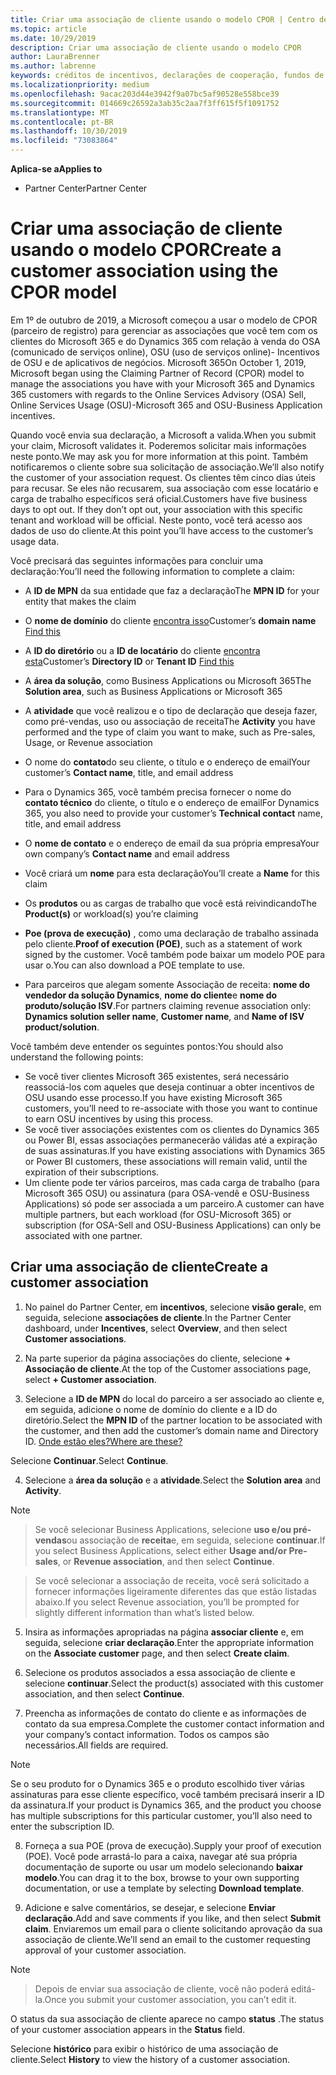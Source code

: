 ```yaml
---
title: Criar uma associação de cliente usando o modelo CPOR | Centro de parceiros
ms.topic: article
ms.date: 10/29/2019
description: Criar uma associação de cliente usando o modelo CPOR
author: LauraBrenner
ms.author: labrenne
keywords: créditos de incentivos, declarações de cooperação, fundos de cooperação, OSU, OSA, ISV, associação de receita
ms.localizationpriority: medium
ms.openlocfilehash: 9acac203d44e3942f9a07bc5af90528e558bce39
ms.sourcegitcommit: 014669c26592a3ab35c2aa7f3ff615f5f1091752
ms.translationtype: MT
ms.contentlocale: pt-BR
ms.lasthandoff: 10/30/2019
ms.locfileid: "73083864"
---
```

<span data-ttu-id="a6bf2-104">**Aplica-se a**</span><span class="sxs-lookup"><span data-stu-id="a6bf2-104">**Applies to**</span></span>

-  <span data-ttu-id="a6bf2-105">Partner Center</span><span class="sxs-lookup"><span data-stu-id="a6bf2-105">Partner Center</span></span>

# <a name="create-a-customer-association-using-the-cpor-model"></a><span data-ttu-id="a6bf2-106">Criar uma associação de cliente usando o modelo CPOR</span><span class="sxs-lookup"><span data-stu-id="a6bf2-106">Create a customer association using the CPOR model</span></span>

<span data-ttu-id="a6bf2-107">Em 1º de outubro de 2019, a Microsoft começou a usar o modelo de CPOR (parceiro de registro) para gerenciar as associações que você tem com os clientes do Microsoft 365 e do Dynamics 365 com relação à venda do OSA (comunicado de serviços online), OSU (uso de serviços online)- Incentivos de OSU e de aplicativos de negócios. Microsoft 365</span><span class="sxs-lookup"><span data-stu-id="a6bf2-107">On October 1, 2019, Microsoft began using the Claiming Partner of Record (CPOR) model to manage the associations you have with your Microsoft 365 and Dynamics 365 customers with regards to the Online Services Advisory (OSA) Sell, Online Services Usage (OSU)-Microsoft 365 and OSU-Business Application incentives.</span></span>

<span data-ttu-id="a6bf2-108">Quando você envia sua declaração, a Microsoft a valida.</span><span class="sxs-lookup"><span data-stu-id="a6bf2-108">When you submit your claim, Microsoft validates it.</span></span> <span data-ttu-id="a6bf2-109">Poderemos solicitar mais informações neste ponto.</span><span class="sxs-lookup"><span data-stu-id="a6bf2-109">We may ask you for more information at this point.</span></span> <span data-ttu-id="a6bf2-110">Também notificaremos o cliente sobre sua solicitação de associação.</span><span class="sxs-lookup"><span data-stu-id="a6bf2-110">We’ll also notify the customer of your association request.</span></span> <span data-ttu-id="a6bf2-111">Os clientes têm cinco dias úteis para recusar. Se eles não recusarem, sua associação com esse locatário e carga de trabalho específicos será oficial.</span><span class="sxs-lookup"><span data-stu-id="a6bf2-111">Customers have five business days to opt out. If they don’t opt out, your association with this specific tenant and workload will be official.</span></span> <span data-ttu-id="a6bf2-112">Neste ponto, você terá acesso aos dados de uso do cliente.</span><span class="sxs-lookup"><span data-stu-id="a6bf2-112">At this point you’ll have access to the customer’s usage data.</span></span> 

<span data-ttu-id="a6bf2-113">Você precisará das seguintes informações para concluir uma declaração:</span><span class="sxs-lookup"><span data-stu-id="a6bf2-113">You’ll need the following information to complete a claim:</span></span>

- <span data-ttu-id="a6bf2-114">A **ID de MPN** da sua entidade que faz a declaração</span><span class="sxs-lookup"><span data-stu-id="a6bf2-114">The **MPN ID** for your entity that makes the claim</span></span>

- <span data-ttu-id="a6bf2-115">O **nome de domínio** do cliente [encontra isso](https://docs.microsoft.com/partner-center/find-customer-domain-name)</span><span class="sxs-lookup"><span data-stu-id="a6bf2-115">Customer’s **domain name** [Find this](https://docs.microsoft.com/partner-center/find-customer-domain-name)</span></span>

- <span data-ttu-id="a6bf2-116">A **ID do diretório** ou a **ID de locatário** do cliente [encontra esta](https://docs.microsoft.com/partner-center/find-customer-domain-name)</span><span class="sxs-lookup"><span data-stu-id="a6bf2-116">Customer’s **Directory ID** or **Tenant ID** [Find this](https://docs.microsoft.com/partner-center/find-customer-domain-name)</span></span>

- <span data-ttu-id="a6bf2-117">A **área da solução**, como Business Applications ou Microsoft 365</span><span class="sxs-lookup"><span data-stu-id="a6bf2-117">The **Solution area**, such as Business Applications or Microsoft 365</span></span>

- <span data-ttu-id="a6bf2-118">A **atividade** que você realizou e o tipo de declaração que deseja fazer, como pré-vendas, uso ou associação de receita</span><span class="sxs-lookup"><span data-stu-id="a6bf2-118">The **Activity** you have performed and the type of claim you want to make, such as Pre-sales, Usage, or Revenue association</span></span>

- <span data-ttu-id="a6bf2-119">O nome do **contato**do seu cliente, o título e o endereço de email</span><span class="sxs-lookup"><span data-stu-id="a6bf2-119">Your customer’s **Contact name**, title, and email address</span></span>

- <span data-ttu-id="a6bf2-120">Para o Dynamics 365, você também precisa fornecer o nome do **contato técnico** do cliente, o título e o endereço de email</span><span class="sxs-lookup"><span data-stu-id="a6bf2-120">For Dynamics 365, you also need to provide your customer’s **Technical contact** name, title, and email address</span></span>

- <span data-ttu-id="a6bf2-121">O **nome de contato** e o endereço de email da sua própria empresa</span><span class="sxs-lookup"><span data-stu-id="a6bf2-121">Your own company’s **Contact name** and email address</span></span>

- <span data-ttu-id="a6bf2-122">Você criará um **nome** para esta declaração</span><span class="sxs-lookup"><span data-stu-id="a6bf2-122">You’ll create a **Name** for this claim</span></span>

- <span data-ttu-id="a6bf2-123">Os **produtos** ou as cargas de trabalho que você está reivindicando</span><span class="sxs-lookup"><span data-stu-id="a6bf2-123">The **Product(s)** or workload(s) you’re claiming</span></span>

- <span data-ttu-id="a6bf2-124">**Poe (prova de execução)** , como uma declaração de trabalho assinada pelo cliente.</span><span class="sxs-lookup"><span data-stu-id="a6bf2-124">**Proof of execution (POE)**, such as a statement of work signed by the customer.</span></span> <span data-ttu-id="a6bf2-125">Você também pode baixar um modelo POE para usar o.</span><span class="sxs-lookup"><span data-stu-id="a6bf2-125">You can also download a POE template to use.</span></span>

- <span data-ttu-id="a6bf2-126">Para parceiros que alegam somente Associação de receita: **nome do vendedor da solução Dynamics**, **nome do cliente**e **nome do produto/solução ISV**.</span><span class="sxs-lookup"><span data-stu-id="a6bf2-126">For partners claiming revenue association only: **Dynamics solution seller name**, **Customer name**, and **Name of ISV product/solution**.</span></span> 

<span data-ttu-id="a6bf2-127">Você também deve entender os seguintes pontos:</span><span class="sxs-lookup"><span data-stu-id="a6bf2-127">You should also understand the following points:</span></span>
- <span data-ttu-id="a6bf2-128">Se você tiver clientes Microsoft 365 existentes, será necessário reassociá-los com aqueles que deseja continuar a obter incentivos de OSU usando esse processo.</span><span class="sxs-lookup"><span data-stu-id="a6bf2-128">If you have existing Microsoft 365 customers, you’ll need to re-associate with those you want to continue to earn OSU incentives by using this process.</span></span>
- <span data-ttu-id="a6bf2-129">Se você tiver associações existentes com os clientes do Dynamics 365 ou Power BI, essas associações permanecerão válidas até a expiração de suas assinaturas.</span><span class="sxs-lookup"><span data-stu-id="a6bf2-129">If you have existing associations with Dynamics 365 or Power BI customers, these associations will remain valid, until the expiration of their subscriptions.</span></span>
- <span data-ttu-id="a6bf2-130">Um cliente pode ter vários parceiros, mas cada carga de trabalho (para Microsoft 365 OSU) ou assinatura (para OSA-vendê e OSU-Business Applications) só pode ser associada a um parceiro.</span><span class="sxs-lookup"><span data-stu-id="a6bf2-130">A customer can have multiple partners, but each workload (for OSU-Microsoft 365) or subscription (for OSA-Sell and OSU-Business Applications) can only be associated with one partner.</span></span>

## <a name="create-a-customer-association"></a><span data-ttu-id="a6bf2-131">Criar uma associação de cliente</span><span class="sxs-lookup"><span data-stu-id="a6bf2-131">Create a customer association</span></span>
1.  <span data-ttu-id="a6bf2-132">No painel do Partner Center, em **incentivos**, selecione **visão geral**e, em seguida, selecione **associações de cliente**.</span><span class="sxs-lookup"><span data-stu-id="a6bf2-132">In the Partner Center dashboard, under **Incentives**, select **Overview**, and then select **Customer associations**.</span></span> 

2.  <span data-ttu-id="a6bf2-133">Na parte superior da página associações do cliente, selecione **+ Associação de cliente**.</span><span class="sxs-lookup"><span data-stu-id="a6bf2-133">At the top of the Customer associations page, select **+ Customer association**.</span></span>

3.  <span data-ttu-id="a6bf2-134">Selecione a **ID de MPN** do local do parceiro a ser associado ao cliente e, em seguida, adicione o nome de domínio do cliente e a ID do diretório.</span><span class="sxs-lookup"><span data-stu-id="a6bf2-134">Select the **MPN ID** of the partner location to be associated with the customer, and then add the customer’s domain name and Directory ID.</span></span> [<span data-ttu-id="a6bf2-135">Onde estão eles?</span><span class="sxs-lookup"><span data-stu-id="a6bf2-135">Where are these?</span></span>](https://docs.microsoft.com/partner-center/find-customer-domain-name)

<span data-ttu-id="a6bf2-136">Selecione **Continuar**.</span><span class="sxs-lookup"><span data-stu-id="a6bf2-136">Select **Continue**.</span></span>

4.  <span data-ttu-id="a6bf2-137">Selecione a **área da solução** e a **atividade**.</span><span class="sxs-lookup"><span data-stu-id="a6bf2-137">Select the **Solution area** and **Activity**.</span></span> 

>[!Note]

><span data-ttu-id="a6bf2-138">Se você selecionar Business Applications, selecione **uso e/ou pré-vendas**ou associação de **receita**e, em seguida, selecione **continuar**.</span><span class="sxs-lookup"><span data-stu-id="a6bf2-138">If you select Business Applications, select either **Usage and/or Pre-sales**, or **Revenue association**, and then select **Continue**.</span></span> 

><span data-ttu-id="a6bf2-139">Se você selecionar a associação de receita, você será solicitado a fornecer informações ligeiramente diferentes das que estão listadas abaixo.</span><span class="sxs-lookup"><span data-stu-id="a6bf2-139">If you select Revenue association, you’ll be prompted for slightly different information than what’s listed below.</span></span> 

5.  <span data-ttu-id="a6bf2-140">Insira as informações apropriadas na página **associar cliente** e, em seguida, selecione **criar declaração**.</span><span class="sxs-lookup"><span data-stu-id="a6bf2-140">Enter the appropriate information on the **Associate customer** page, and then select **Create claim**.</span></span>

6.  <span data-ttu-id="a6bf2-141">Selecione os produtos associados a essa associação de cliente e selecione **continuar**.</span><span class="sxs-lookup"><span data-stu-id="a6bf2-141">Select the product(s) associated with this customer association, and then select **Continue**.</span></span>

7.  <span data-ttu-id="a6bf2-142">Preencha as informações de contato do cliente e as informações de contato da sua empresa.</span><span class="sxs-lookup"><span data-stu-id="a6bf2-142">Complete the customer contact information and your company’s contact information.</span></span> <span data-ttu-id="a6bf2-143">Todos os campos são necessários.</span><span class="sxs-lookup"><span data-stu-id="a6bf2-143">All fields are required.</span></span> 

>[!Note]

<span data-ttu-id="a6bf2-144">Se o seu produto for o Dynamics 365 e o produto escolhido tiver várias assinaturas para esse cliente específico, você também precisará inserir a ID da assinatura.</span><span class="sxs-lookup"><span data-stu-id="a6bf2-144">If your product is Dynamics 365, and the product you choose has multiple subscriptions for this particular customer, you’ll also need to enter the subscription ID.</span></span>

8.  <span data-ttu-id="a6bf2-145">Forneça a sua POE (prova de execução).</span><span class="sxs-lookup"><span data-stu-id="a6bf2-145">Supply your proof of execution (POE).</span></span> <span data-ttu-id="a6bf2-146">Você pode arrastá-lo para a caixa, navegar até sua própria documentação de suporte ou usar um modelo selecionando **baixar modelo**.</span><span class="sxs-lookup"><span data-stu-id="a6bf2-146">You can drag it to the box, browse to your own supporting documentation, or use a template by selecting **Download template**.</span></span> 

9.  <span data-ttu-id="a6bf2-147">Adicione e salve comentários, se desejar, e selecione **Enviar declaração**.</span><span class="sxs-lookup"><span data-stu-id="a6bf2-147">Add and save comments if you like, and then select **Submit claim**.</span></span> <span data-ttu-id="a6bf2-148">Enviaremos um email para o cliente solicitando aprovação da sua associação de cliente.</span><span class="sxs-lookup"><span data-stu-id="a6bf2-148">We’ll send an email to the customer requesting approval of your customer association.</span></span> 

>[!NOTE]

><span data-ttu-id="a6bf2-149">Depois de enviar sua associação de cliente, você não poderá editá-la.</span><span class="sxs-lookup"><span data-stu-id="a6bf2-149">Once you submit your customer association, you can’t edit it.</span></span> 

<span data-ttu-id="a6bf2-150">O status da sua associação de cliente aparece no campo **status** .</span><span class="sxs-lookup"><span data-stu-id="a6bf2-150">The status of your customer association appears in the **Status** field.</span></span> 

<span data-ttu-id="a6bf2-151">Selecione **histórico** para exibir o histórico de uma associação de cliente.</span><span class="sxs-lookup"><span data-stu-id="a6bf2-151">Select **History** to view the history of a customer association.</span></span>
